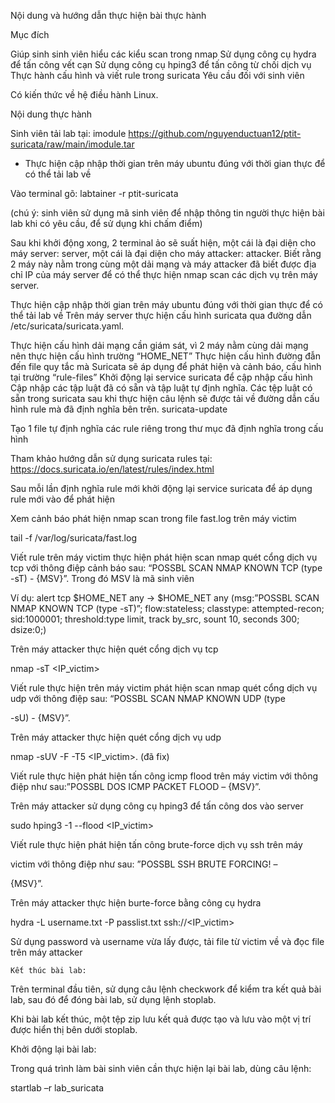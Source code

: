 Nội dung và hướng dẫn thực hiện bài thực hành

Mục đích

Giúp sinh sinh viên hiểu các kiểu scan trong nmap
Sử dụng công cụ hydra để tấn công vết cạn
Sử dụng công cụ hping3 để tấn công từ chối dịch vụ
Thực hành cấu hình và viết rule trong suricata
Yêu cầu đối với sinh viên

Có kiến thức về hệ điều hành Linux.

 
Nội dung thực hành

Sinh viên tải lab tại:
 imodule https://github.com/nguyenductuan12/ptit-suricata/raw/main/imodule.tar

- Thực hiện cập nhập thời gian trên máy ubuntu đúng với thời gian thực để có thể tải lab về

Vào terminal gõ:
labtainer -r ptit-suricata

(chú ý: sinh viên sử dụng mã sinh viên để nhập thông tin người thực hiện bài lab khi có yêu cầu, để sử dụng khi chấm điểm)

Sau khi khởi động xong, 2 terminal ảo sẽ suất hiện, một cái là đại diện cho máy server: server, một cái là đại diện cho máy attacker: attacker. Biết rằng 2 máy này nằm trong cùng một dải mạng và máy attacker đã biết được địa chỉ IP của máy server để có thể thực hiện nmap scan các dịch vụ trên máy server.

Thực hiện cập nhập thời gian trên máy ubuntu đúng với thời gian thực để có thể tải lab về
Trên  máy  server  thực  hiện  cấu  hình  suricata  qua  đường  dẫn
/etc/suricata/suricata.yaml.

Thực hiện cấu hình dải mạng cần giám sát, vì 2 máy nằm cùng dải mạng nên thực hiện cấu hình trường “HOME_NET”
Thực hiện cấu hình đường đẫn đến file quy tắc mà Suricata sẽ áp dụng để phát hiện và cảnh báo, cấu hình tại trường “rule-files”
Khởi động lại service suricata để cập nhập cấu hình
Cập nhập các tập luật đã có sẵn và tập luật tự định nghĩa. Các tệp luật có sẵn trong suricata sau khi thực hiện câu lệnh sẽ được tải về đường dẫn cấu hình rule mà đã định nghĩa bên trên.
suricata-update

Tạo 1 file tự định nghĩa các rule riêng trong thư mục đã định nghĩa trong cấu hình

Tham khảo hướng dẫn sử dụng suricata rules tại: https://docs.suricata.io/en/latest/rules/index.html

Sau mỗi lần định nghĩa rule mới khởi động lại service suricata để áp dụng rule mới vào để phát hiện

Xem cảnh báo phát hiện nmap scan trong file fast.log trên máy victim

tail -f /var/log/suricata/fast.log

Viết rule trên máy victim thực hiện phát hiện scan nmap quét cổng dịch vụ tcp với thông điệp cảnh báo sau: “POSSBL SCAN NMAP KNOWN TCP (type -sT) - {MSV}”. Trong đó MSV là mã sinh viên

Ví dụ: alert tcp $HOME_NET any -> $HOME_NET any (msg:”POSSBL SCAN NMAP KNOWN TCP (type -sT)”; flow:stateless; classtype: attempted-recon; sid:1000001; threshold:type limit, track by_src, sount 10, seconds 300; dsize:0;)

Trên máy attacker thực hiện quét cổng dịch vụ tcp

nmap -sT <IP_victim>

Viết rule thực hiện trên máy victim phát hiện scan nmap quét cổng dịch vụ udp với thông điệp sau: “POSSBL SCAN NMAP KNOWN UDP (type

-sU) - {MSV}”.

Trên máy attacker thực hiện quét cổng dịch vụ udp

nmap -sUV -F -T5 <IP_victim>. (đã fix)

Viết rule thực hiện phát hiện tấn công icmp flood trên máy victim với thông điệp như sau:”POSSBL DOS ICMP PACKET FLOOD – {MSV}”.

Trên máy attacker sử dụng công cụ hping3 để tấn công dos vào server

sudo hping3 -1 --flood <IP_victim>

Viết rule thực hiện phát hiện tấn công brute-force dịch vụ ssh trên máy

victim với thông điệp như sau: ”POSSBL SSH BRUTE FORCING! –

{MSV}”.

Trên máy attacker thực hiện burte-force bằng công cụ hydra

hydra -L username.txt -P passlist.txt ssh://<IP_victim>

Sử dụng password và username vừa lấy được, tải file từ victim về và đọc file trên máy attacker

    Kết thúc bài lab:
Trên terminal đầu tiên, sử dụng câu lệnh checkwork để kiểm tra kết quả bài lab, sau đó để đóng bài lab, sử dụng lệnh stoplab.

Khi bài lab kết thúc, một tệp zip lưu kết quả được tạo và lưu vào một vị trí được hiển thị bên dưới stoplab.

Khởi động lại bài lab:

Trong quá trình làm bài sinh viên cần thực hiện lại bài lab, dùng câu lệnh:

startlab –r lab_suricata